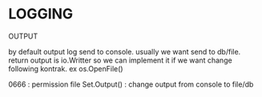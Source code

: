 # LOGGING 
OUTPUT

by default output log send to console. usually we want send to db/file. return output is io.Writter so we can implement it if we want change following kontrak. ex os.OpenFile()

0666 : permission file
Set.Output() : change output from console to file/db

